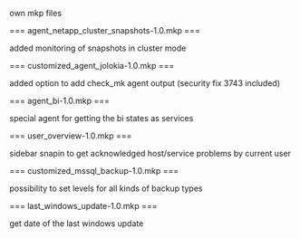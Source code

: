 own mkp files

=== agent_netapp_cluster_snapshots-1.0.mkp ===

added monitoring of snapshots in cluster mode

=== customized_agent_jolokia-1.0.mkp ===

added option to add check_mk agent output
(security fix 3743 included)

=== agent_bi-1.0.mkp ===

special agent for getting the bi states as services

=== user_overview-1.0.mkp ===

sidebar snapin to get acknowledged host/service problems by current user

=== customized_mssql_backup-1.0.mkp ===

possibility to set levels for all kinds of backup types

=== last_windows_update-1.0.mkp ===

get date of the last windows update
